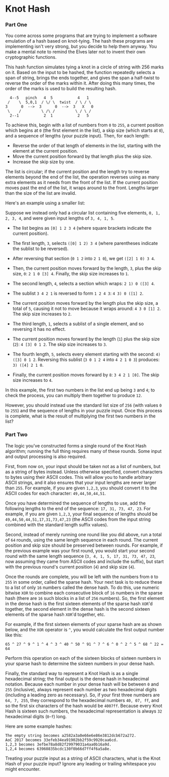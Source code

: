 # Knot Hash
### Part One
You come across some programs that are trying to implement a software emulation of a hash based on knot-tying. The hash these programs are implementing isn't very strong, but you decide to help them anyway. You make a mental note to remind the Elves later not to invent their own cryptographic functions.

This hash function simulates tying a knot in a circle of string with 256 marks on it. Based on the input to be hashed, the function repeatedly selects a span of string, brings the ends together, and gives the span a half-twist to reverse the order of the marks within it. After doing this many times, the order of the marks is used to build the resulting hash.

      4--5   pinch   4  5           4   1
     /    \  5,0,1  / \/ \  twist  / \ / \
    3      0  -->  3      0  -->  3   X   0
     \    /         \ /\ /         \ / \ /
      2--1           2  1           2   5

To achieve this, begin with a list of numbers from `0` to `255`, a current position which begins at `0` (the first element in the list), a skip size (which starts at `0`), and a sequence of lengths (your puzzle input). Then, for each length:

- Reverse the order of that length of elements in the list, starting with the element at the current position.
- Move the current position forward by that length plus the skip size.
- Increase the skip size by one.

The list is circular; if the current position and the length try to reverse elements beyond the end of the list, the operation reverses using as many extra elements as it needs from the front of the list. If the current position moves past the end of the list, it wraps around to the front. Lengths larger than the size of the list are invalid.

Here's an example using a smaller list:

Suppose we instead only had a circular list containing five elements, `0, 1, 2, 3, 4`, and were given input lengths of `3, 4, 1, 5`.

- The list begins as `[0] 1 2 3 4` (where square brackets indicate the current position).
- The first length, `3`, selects `([0] 1 2) 3 4` (where parentheses indicate the sublist to be reversed).
- After reversing that section (`0 1 2` into `2 1 0`), we get `([2] 1 0) 3 4`.
- Then, the current position moves forward by the length, `3`, plus the skip size, `0`: `2 1 0 [3] 4`. Finally, the skip size increases to `1`.


- The second length, `4`, selects a section which wraps: `2 1) 0 ([3] 4`.
- The sublist `3 4 2 1` is reversed to form `1 2 4 3`: `4 3) 0 ([1] 2`.
- The current position moves forward by the length plus the skip size, a total of `5`, causing it not to move because it wraps around: `4 3 0 [1] 2`. The skip size increases to `2`.


- The third length, `1`, selects a sublist of a single element, and so reversing it has no effect.
- The current position moves forward by the length (`1`) plus the skip size (`2`): `4 [3] 0 1 2`. The skip size increases to `3`.


- The fourth length, `5`, selects every element starting with the second: `4) ([3] 0 1 2`. Reversing this sublist (`3 0 1 2 4` into `4 2 1 0 3`) produces: `3) ([4] 2 1 0`.
- Finally, the current position moves forward by `8`: `3 4 2 1 [0]`. The skip size increases to `4`.

In this example, the first two numbers in the list end up being `3` and `4`; to check the process, you can multiply them together to produce `12`.

However, you should instead use the standard list size of `256` (with values `0` to `255`) and the sequence of lengths in your puzzle input. Once this process is complete, what is the result of multiplying the first two numbers in the list?

### Part Two

The logic you've constructed forms a single round of the Knot Hash algorithm; running the full thing requires many of these rounds. Some input and output processing is also required.

First, from now on, your input should be taken not as a list of numbers, but as a string of bytes instead. Unless otherwise specified, convert characters to bytes using their ASCII codes. This will allow you to handle arbitrary ASCII strings, and it also ensures that your input lengths are never larger than `255`. For example, if you are given `1,2,3`, you should convert it to the ASCII codes for each character: `49,44,50,44,51`.

Once you have determined the sequence of lengths to use, add the following lengths to the end of the sequence: `17, 31, 73, 47, 23`. For example, if you are given `1,2,3`, your final sequence of lengths should be `49,44,50,44,51,17,31,73,47,23` (the ASCII codes from the input string combined with the standard length suffix values).

Second, instead of merely running one round like you did above, run a total of `64` rounds, using the same length sequence in each round. The current position and skip size should be preserved between rounds. For example, if the previous example was your first round, you would start your second round with the same length sequence (`3, 4, 1, 5, 17, 31, 73, 47, 23`, now assuming they came from ASCII codes and include the suffix), but start with the previous round's current position (`4`) and skip size (`4`).

Once the rounds are complete, you will be left with the numbers from `0` to `255` in some order, called the sparse hash. Your next task is to reduce these to a list of only `16` numbers called the dense hash. To do this, use numeric bitwise `XOR` to combine each consecutive block of `16` numbers in the sparse hash (there are `16` such blocks in a list of `256` numbers). So, the first element in the dense hash is the first sixteen elements of the sparse hash `XOR`'d together, the second element in the dense hash is the second sixteen elements of the sparse hash `XOR`'d together, etc.

For example, if the first sixteen elements of your sparse hash are as shown below, and the `XOR` operator is `^`, you would calculate the first output number like this:

`65 ^ 27 ^ 9 ^ 1 ^ 4 ^ 3 ^ 40 ^ 50 ^ 91 ^ 7 ^ 6 ^ 0 ^ 2 ^ 5 ^ 68 ^ 22 = 64`

Perform this operation on each of the sixteen blocks of sixteen numbers in your sparse hash to determine the sixteen numbers in your dense hash.

Finally, the standard way to represent a Knot Hash is as a single hexadecimal string; the final output is the dense hash in hexadecimal notation. Because each number in your dense hash will be between `0` and `255` (inclusive), always represent each number as two hexadecimal digits (including a leading zero as necessary). So, if your first three numbers are `64, 7, 255`, they correspond to the hexadecimal numbers `40, 07, ff`, and so the first six characters of the hash would be `4007ff`. Because every Knot Hash is sixteen such numbers, the hexadecimal representation is always `32` hexadecimal digits (`0`-`f`) long.

Here are some example hashes:

    The empty string becomes a2582a3a0e66e6e86e3812dcb672a272.
    AoC 2017 becomes 33efeb34ea91902bb2f59c9920caa6cd.
    1,2,3 becomes 3efbe78a8d82f29979031a4aa0b16a9d.
    1,2,4 becomes 63960835bcdc130f0b66d7ff4f6a5a8e.

Treating your puzzle input as a string of ASCII characters, what is the Knot Hash of your puzzle input? Ignore any leading or trailing whitespace you might encounter.
